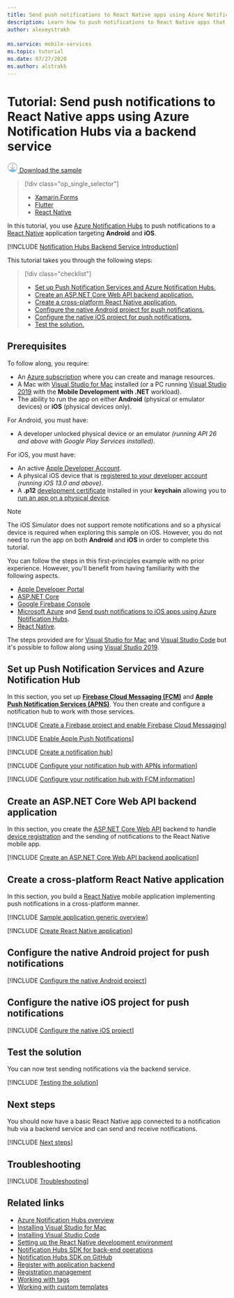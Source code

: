 ```yaml
---
title: Send push notifications to React Native apps using Azure Notification Hubs via a backend service | Microsoft Docs
description: Learn how to push notifications to React Native apps that use Azure Notification Hubs via a backend service. 
author: alexeystrakh

ms.service: mobile-services
ms.topic: tutorial
ms.date: 07/27/2020
ms.author: alstrakh
---
```


# Tutorial: Send push notifications to React Native apps using Azure Notification Hubs via a backend service  

[![Download Sample](media/download.png) Download the sample](https://github.com/xamcat/mobcat-samples/tree/master/notification_hub_backend_service)  

> [!div class="op_single_selector"]
>
> * [Xamarin.Forms](notification-hubs-backend-service-xamarin-forms.md)
> * [Flutter](notification-hubs-backend-service-flutter.md)
> * [React Native](notification-hubs-backend-service-react-native.md)

In this tutorial, you use [Azure Notification Hubs](https://docs.microsoft.com/azure/notification-hubs/notification-hubs-push-notification-overview) to push notifications to a [React Native](https://reactnative.dev/) application targeting **Android** and **iOS**.  

[!INCLUDE [Notification Hubs Backend Service Introduction](includes/notification-hubs-backend-service-introduction.md)]

This tutorial takes you through the following steps:

> [!div class="checklist"]
>
> * [Set up Push Notification Services and Azure Notification Hubs.](#set-up-push-notification-services-and-azure-notification-hub)
> * [Create an ASP.NET Core Web API backend application.](#create-an-aspnet-core-web-api-backend-application)
> * [Create a cross-platform React Native application.](#create-a-cross-platform-react-native-application)
> * [Configure the native Android project for push notifications.](#configure-the-native-android-project-for-push-notifications)
> * [Configure the native iOS project for push notifications.](#configure-the-native-ios-project-for-push-notifications)
> * [Test the solution.](#test-the-solution)

## Prerequisites

To follow along, you require:

* An [Azure subscription](https://portal.azure.com) where you can create and manage resources.
* A Mac with [Visual Studio for Mac](https://visualstudio.microsoft.com/vs/mac/) installed (or a PC running [Visual Studio 2019](https://visualstudio.microsoft.com/vs) with the **Mobile Development with .NET** workload).
* The ability to run the app on either **Android** (physical or emulator devices) or **iOS** (physical devices only).

For Android, you must have:

* A developer unlocked physical device or an emulator *(running API 26 and above with Google Play Services installed)*.

For iOS, you must have:

* An active [Apple Developer Account](https://developer.apple.com).
* A physical iOS device that is [registered to your developer account](https://help.apple.com/developer-account/#/dev40df0d9fa) *(running iOS 13.0 and above)*.
* A **.p12** [development certificate](https://help.apple.com/developer-account/#/dev04fd06d56) installed in your **keychain** allowing you to [run an app on a physical device](https://help.apple.com/xcode/mac/current/#/dev5a825a1ca).

> [!NOTE]
> The iOS Simulator does not support remote notifications and so a physical device is required when exploring this sample on iOS. However, you do not need to run the app on both **Android** and **iOS** in order to complete this tutorial.

You can follow the steps in this first-principles example with no prior experience. However, you'll benefit from having familiarity with the following aspects.

* [Apple Developer Portal](https://developer.apple.com)
* [ASP.NET Core](https://docs.microsoft.com/aspnet/core/introduction-to-aspnet-core?view=aspnetcore-3.1)
* [Google Firebase Console](https://console.firebase.google.com/u/0/)
* [Microsoft Azure](https://portal.azure.com) and [Send push notifications to iOS apps using Azure Notification Hubs](/azure/notification-hubs/ios-sdk-get-started.md).
* [React Native](https://reactnative.dev/docs/getting-started).

The steps provided are for [Visual Studio for Mac](https://visualstudio.microsoft.com/vs/mac/) and [Visual Studio Code](https://code.visualstudio.com/download) but it's possible to follow along using [Visual Studio 2019](https://visualstudio.microsoft.com/vs).

## Set up Push Notification Services and Azure Notification Hub

In this section, you set up **[Firebase Cloud Messaging (FCM)](https://firebase.google.com/docs/cloud-messaging)** and **[Apple Push Notification Services (APNS)](https://developer.apple.com/library/archive/documentation/NetworkingInternet/Conceptual/RemoteNotificationsPG/APNSOverview.html)**. You then create and configure a notification hub to work with those services.

[!INCLUDE [Create a Firebase project and enable Firebase Cloud Messaging](includes/notification-hubs-common-enable-firebase-cloud-messaging.md)]

[!INCLUDE [Enable Apple Push Notifications](includes/notification-hubs-common-enable-apple-push-notifications.md)]

[!INCLUDE [Create a notification hub](includes/notification-hubs-common-create-notification-hub.md)]

[!INCLUDE [Configure your notification hub with APNs information](includes/notification-hubs-common-configure-with-apns-information.md)]

[!INCLUDE [Configure your notification hub with FCM information](includes/notification-hubs-common-configure-with-fcm-information.md)]

## Create an ASP.NET Core Web API backend application

In this section, you create the [ASP.NET Core Web API](https://dotnet.microsoft.com/apps/aspnet/apis) backend to handle [device registration](https://docs.microsoft.com/azure/notification-hubs/notification-hubs-push-notification-registration-management#what-is-device-registration) and the sending of notifications to the React Native mobile app.

[!INCLUDE [Create an ASP.NET Core Web API backend application](includes/notification-hubs-backend-service-web-api.md)]

## Create a cross-platform React Native application

In this section, you build a [React Native](https://reactnative.dev/) mobile application implementing push notifications in a cross-platform manner.

[!INCLUDE [Sample application generic overview](includes/notification-hubs-backend-service-sample-app-overview.md)]

[!INCLUDE [Create React Native application](includes/notification-hubs-backend-service-sample-app-react-native.md)]

## Configure the native Android project for push notifications

[!INCLUDE [Configure the native Android project](includes/notification-hubs-backend-service-configure-react-native-android.md)]

## Configure the native iOS project for push notifications

[!INCLUDE [Configure the native iOS project](includes/notification-hubs-backend-service-configure-react-native-ios.md)]

## Test the solution

You can now test sending notifications via the backend service.

[!INCLUDE [Testing the solution](includes/notification-hubs-backend-service-testing.md)]

## Next steps

You should now have a basic React Native app connected to a notification hub via a backend service and can send and receive notifications.

[!INCLUDE [Next steps](includes/notification-hubs-backend-service-next-steps.md)]

## Troubleshooting

[!INCLUDE [Troubleshooting](includes/notification-hubs-backend-service-troubleshooting.md)]

## Related links

* [Azure Notification Hubs overview](/azure/notification-hubs/notification-hubs-push-notification-overview.md)
* [Installing Visual Studio for Mac](https://docs.microsoft.com/visualstudio/mac/installation?view=vsmac-2019)
* [Installing Visual Studio Code](https://code.visualstudio.com/download)
* [Setting up the React Native development environment](https://reactnative.dev/docs/environment-setup)
* [Notification Hubs SDK for back-end operations](https://www.nuget.org/packages/Microsoft.Azure.NotificationHubs/)
* [Notification Hubs SDK on GitHub](https://github.com/Azure/azure-notificationhubs)
* [Register with application backend](/azure/notification-hubs/notification-hubs-ios-aspnet-register-user-from-backend-to-push-notification.md)
* [Registration management](/azure/notification-hubs/notification-hubs-push-notification-registration-management.md)
* [Working with tags](/azure/notification-hubs/notification-hubs-tags-segment-push-message.md)
* [Working with custom templates](/azure/notification-hubs/notification-hubs-templates-cross-platform-push-messages.md)
